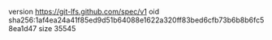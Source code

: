 version https://git-lfs.github.com/spec/v1
oid sha256:1af4ea24a41f85ed9d51b64088e1622a320ff83bed6cfb73b6b8b6fc58ea1d47
size 35545
